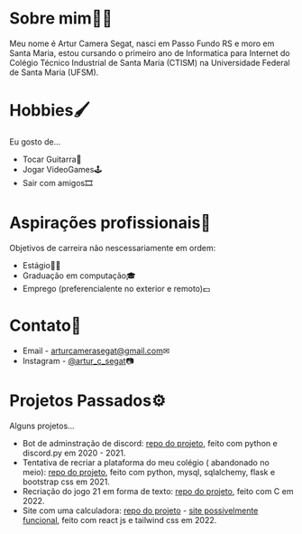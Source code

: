 # Sobre mim🙋‍♂️
 
Meu nome é Artur Camera Segat, nasci em Passo Fundo RS e moro em Santa Maria, estou cursando o primeiro ano de Informatica para Internet do Colégio Técnico Industrial de Santa Maria (CTISM) na Universidade Federal de Santa Maria (UFSM).
 
# Hobbies🖌️
 
 Eu gosto de...
 
 - Tocar Guitarra🎸
 - Jogar VideoGames🕹️ 
 - Sair com amigos🎞️

# Aspirações profissionais💼

Objetivos de carreira não nescessariamente em ordem:

- Estágio👨‍💻
- Graduação em computação🎓
- Emprego (preferencialente no exterior e  remoto)💵

# Contato📢

- Email - <arturcamerasegat@gmail.com>✉
- Instagram - [@artur_c_segat](https://www.instagram.com/artur_c_segat/)📷

# Projetos Passados⚙️

Alguns projetos...

- Bot de adminstração de discord: [repo do projeto](https://github.com/ArturCSegat/PeConcoBot-V2.0), feito com python e discord.py em 2020 - 2021.
- Tentativa de recriar a plataforma do meu colégio ( abandonado no meio): [repo do projeto](https://github.com/ArturCSegat/PlataCopia), feito com python, mysql, sqlalchemy, flask e bootstrap css em 2021.
- Recriação do jogo 21 em forma de texto: [repo do projeto](https://github.com/ArturCSegat/BlackJackC), feito com C em 2022.
- Site com uma calculadora: [repo do projeto](https://github.com/ArturCSegat/CalcReact) - [site possivelmente funcional](https://calc-site.herokuapp.com), feito com react js e tailwind css em 2022.
